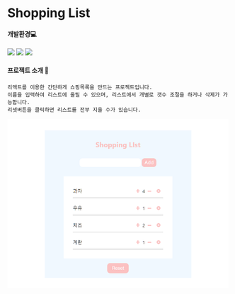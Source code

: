 # Shopping List

  #### 개발환경💻  

   <img src="https://img.shields.io/badge/-Javascript-%23ec9d93?style=flat-square&logo=JavaScript&logoColor=white"/></a>
    <img src="https://img.shields.io/badge/-CSS-%23d7b0f0?style=flat-square&logo=CSS3&logoColor=white"/></a>
    <img src="https://img.shields.io/badge/-React-%23b0e9f0?style=flat-square&logo=React&logoColor=white"/></a> 
  #### 프로젝트 소개 💬  
    리액트를 이용한 간단하게 쇼핑목록을 만드는 프로젝트입니다. 
    이름을 입력하여 리스트에 올릴 수 있으며, 리스트에서 개별로 갯수 조절을 하거나 삭제가 가능합니다.   
    리셋버튼을 클릭하면 리스트를 전부 지울 수가 있습니다.
    
<img src="img/sl.png" width ="500">

